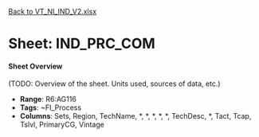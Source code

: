 [Back to VT_NI_IND_V2.xlsx](README.md)

# Sheet: IND_PRC_COM

#### Sheet Overview

(TODO: Overview of the sheet. Units used, sources of data, etc.)

- **Range**: R6:AG116
- **Tags**: ~FI_Process
- **Columns**: Sets, Region, TechName, *, *, *, *, *, TechDesc, *, Tact, Tcap, Tslvl, PrimaryCG, Vintage


